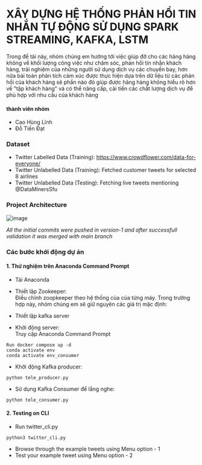 # XÂY DỰNG HỆ THỐNG PHẢN HỒI TIN NHẮN TỰ ĐỘNG SỬ DỤNG SPARK STREAMING, KAFKA, LSTM
Trong đề tài này, nhóm chúng em hướng tới việc giúp đỡ cho các hãng hàng không về khối lượng công việc như chăm sóc, phản hồi tin nhắn khách hàng, trải nghiệm của những người sử dụng dịch vụ các chuyến bay, hơn nữa bài toán phân tích cảm xúc được thực hiện dựa trên dữ liệu từ các phản hồi của khách hàng sẽ phần nào đó giúp được hãng hàng không hiểu rõ hơn về "tập khách hàng" và có thể nâng cấp, cải tiến các chất lượng dịch vụ để phù hợp với nhu cầu của khách hàng

#### thành viên nhóm
- Cao Hùng Lĩnh
- Đỗ Tiến Đạt


### Dataset
- Twitter Labelled Data (Training): https://www.crowdflower.com/data-for-everyone/
- Twitter Unlabelled Data (Training): Fetched customer tweets for selected 8 airlines
- Twitter Unlabelled Data (Testing): Fetching live tweets mentioning @DataMinersSfu

### Project Architecture
![image](https://user-images.githubusercontent.com/23083816/z6107865789875_914ef1847e7847e2d22bab39a705228c.png)

_All the initial commits were pushed in version-1 and after successfull validation it was merged with main branch_

### Các bước khởi động dự án

#### **1. Thử nghiệm trên Anaconda Command Prompt**
- Tải Anaconda
- Thiết lập Zookeeper:<br>
  Điều chỉnh zoopkeeper theo hệ thống của của từng máy. Trong trường hợp này, nhóm chúng em sẽ giữ nguyên các giá trị mặc định:
 
- Thiết lập kafka server<br>

 - Khởi động server:<br>
Truy cập Anaconda Command Prompt
 ```
Run docker compose up -d
conda activate env
conda activate env_consumer
 ```
- Khởi động Kafka producer:
```
python tele_producer.py
```
- Sử dụng Kafka Consumer để lắng nghe:
```
python tele_consumer.py
```


#### **2. Testing on CLI**
- Run twitter_cli.py
```
python3 twitter_cli.py
```
- Browse through the example tweets using Menu option - 1
- Test your example tweet using Menu option - 2

